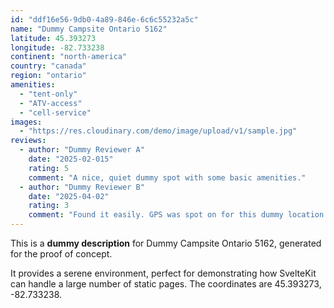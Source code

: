```yaml
---
id: "ddf16e56-9db0-4a89-846e-6c6c55232a5c"
name: "Dummy Campsite Ontario 5162"
latitude: 45.393273
longitude: -82.733238
continent: "north-america"
country: "canada"
region: "ontario"
amenities:
  - "tent-only"
  - "ATV-access"
  - "cell-service"
images:
  - "https://res.cloudinary.com/demo/image/upload/v1/sample.jpg"
reviews:
  - author: "Dummy Reviewer A"
    date: "2025-02-015"
    rating: 5
    comment: "A nice, quiet dummy spot with some basic amenities."
  - author: "Dummy Reviewer B"
    date: "2025-04-02"
    rating: 3
    comment: "Found it easily. GPS was spot on for this dummy location."
---
```


This is a **dummy description** for Dummy Campsite Ontario 5162, generated for the proof of concept.

It provides a serene environment, perfect for demonstrating how SvelteKit can handle a large number of static pages. The coordinates are 45.393273, -82.733238.
